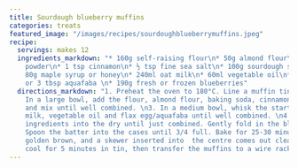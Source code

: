 ```yaml
---
title: Sourdough blueberry muffins
categories: treats
featured_image: "/images/recipes/sourdoughblueberrymuffins.jpeg"
recipe:
  servings: makes 12
  ingredients_markdown: "* 160g self-raising flour\n* 50g almond flour\n* 1 tsp baking
    powder\n* 1 tsp cinnamon\n* ½ tsp fine sea salt\n* 100g sourdough starter/discard\n*
    80g maple syrup or honey\n* 240ml oat milk\n* 60ml vegetable oil\n* 1 flax egg
    or 3 tbsp aquafaba \n* 190g fresh or frozen blueberries"
  directions_markdown: "1. Preheat the oven to 180°C. Line a muffin tin with 12 cases.\n2.
    In a large bowl, add the flour, almond flour, baking soda, cinnamon and salt,
    and mix until well combined. \n3. In a medium bowl, whisk the starter, maple syrup,
    milk, vegetable oil and flax egg/aquafaba until well combined. \n4. Stir the wet
    ingredients into the dry until just combined. Gently fold in the blueberries.\n5.
    Spoon the batter into the cases until 3/4 full. Bake for 25-30 minutes or until
    golden brown, and a skewer inserted into  the centre comes out clean. Leave to
    cool for 5 minutes in tin, then transfer the muffins to a wire rack to cool completely."
---
```

